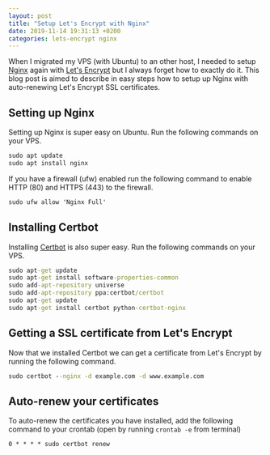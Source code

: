 ```yaml
---
layout: post
title: "Setup Let's Encrypt with Nginx"
date: 2019-11-14 19:31:13 +0200
categories: lets-encrypt nginx
---
```


When I migrated my VPS (with Ubuntu) to an other host, I needed to setup [Nginx](https://nginx.org/) again with [Let's Encrypt](https://letsencrypt.org/) but I always forget how to exactly do it. This blog post is aimed to describe in easy steps how to setup up Nginx with auto-renewing Let's Encrypt SSL certificates.

## Setting up Nginx
Setting up Nginx is super easy on Ubuntu. Run the following commands on your VPS.

```cmd
sudo apt update
sudo apt install nginx
```

If you have a firewall (ufw) enabled run the following command to enable HTTP (80) and HTTPS (443) to the firewall.

```cmd
sudo ufw allow 'Nginx Full'
```

## Installing Certbot
Installing [Certbot](https://certbot.eff.org) is also super easy. Run the following commands on your VPS.

```cmd
sudo apt-get update
sudo apt-get install software-properties-common
sudo add-apt-repository universe
sudo add-apt-repository ppa:certbot/certbot
sudo apt-get update
sudo apt-get install certbot python-certbot-nginx
```

## Getting a SSL certificate from Let's Encrypt
Now that we installed Certbot we can get a certificate from Let's Encrypt by running the following command.

```cmd
sudo certbot --nginx -d example.com -d www.example.com
```

## Auto-renew your certificates
To auto-renew the certificates you have installed, add the following command to your crontab (open by running `crontab -e` from terminal)
```cmd
0 * * * * sudo certbot renew
```
